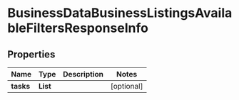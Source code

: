 # BusinessDataBusinessListingsAvailableFiltersResponseInfo


## Properties

| Name | Type | Description | Notes |
|------------ | ------------- | ------------- | -------------|
**tasks** | **List<BusinessDataBusinessListingsAvailableFiltersTaskInfo>** |  |[optional]|